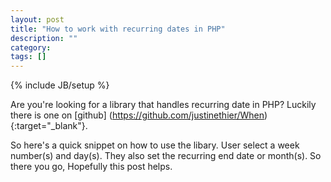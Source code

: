 ```yaml
---
layout: post
title: "How to work with recurring dates in PHP"
description: ""
category: 
tags: []
---
```

{% include JB/setup %}

Are you're looking for a library that handles recurring date in PHP? Luckily there is one on [github] (https://github.com/justinethier/When){:target="_blank"}.

So here's a quick snippet on how to use the libary. User select a week number(s) and day(s). They also set the recurring end date or month(s). So there you go, Hopefully this post helps.